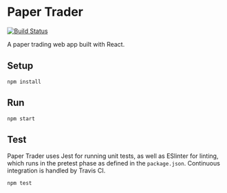 # Paper Trader
[![Build Status](https://travis-ci.org/volsci/paper-trader-react.svg?branch=master)](https://travis-ci.org/volsci/paper-trader-react)

A paper trading web app built with React. 

Setup
---

```
npm install
```

Run
---

```
npm start
```

Test
---
Paper Trader uses Jest for running unit tests, as well as ESlinter for linting, which runs in the pretest phase as defined in the `package.json`. Continuous integration is handled by Travis CI.

```
npm test
```
